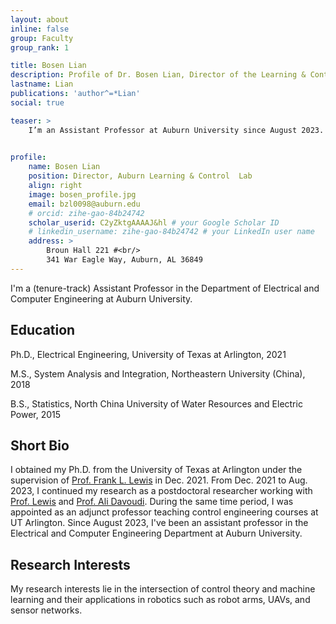 ```yaml
---
layout: about
inline: false
group: Faculty
group_rank: 1

title: Bosen Lian
description: Profile of Dr. Bosen Lian, Director of the Learning & Control Lab.
lastname: Lian
publications: 'author^=*Lian'
social: true

teaser: >
    I’m an Assistant Professor at Auburn University since August 2023.
    

profile:
    name: Bosen Lian
    position: Director, Auburn Learning & Control  Lab
    align: right
    image: bosen_profile.jpg
    email: bzl0098@auburn.edu
    # orcid: zihe-gao-84b24742
    scholar_userid: C2yZktgAAAAJ&hl # your Google Scholar ID
    # linkedin_username: zihe-gao-84b24742 # your LinkedIn user name
    address: >
        Broun Hall 221 #<br/>
        341 War Eagle Way, Auburn, AL 36849
---
```


I'm a (tenure-track) Assistant Professor in the Department of Electrical and Computer Engineering at Auburn University. 


<!-- ## Recent Pub (Selected)

* [ECOOP’24](https://conf.researchr.org/home/ecoop-2024){: target="_blank" } (Co-Chair)
* [OOPSLA’24](https://2024.splashcon.org/){: target="_blank" } (PC)
* [ICSE’24 NIER](https://conf.researchr.org/home/icse-2024){: target="_blank" } (PC)
* [PROGRAMMING’24](https://2024.programming-conference.org/){: target="_blank" } (PC)
* [ECOOP’23](https://conf.researchr.org/home/ecoop-2022){: target="_blank" } (Co-Chair)
* [ICSME’23]( https://conf.researchr.org/home/icsme-2023){: target="_blank" } (PC)
* [ISSTA’23](https://conf.researchr.org/home/issta-2023){: target="_blank" } (PC)
* [OOPSLA’23](https://2023.splashcon.org/){: target="_blank" } (PC)
* [ICSE’23 NIER](https://conf.researchr.org/home/icse-2023){: target="_blank" } (PC)
* [ICSE’22](https://conf.researchr.org/home/icse-2022){: target="_blank" } (PC)
* [ECOOP’22](https://conf.researchr.org/home/ecoop-2022){: target="_blank" } (PC)
* [ESOP’21](https://etaps.org/2021/esop){: target="_blank" } (PC)  
* [ACSOS'21](https://conf.researchr.org/home/acsos-2021){: target="_blank" } (PC)
* [ECOOP’20](https://2020.ecoop.org/){: target="_blank" } (PC)
* [ICFP’20](https://icfp20.sigplan.org/){: target="_blank" } (ERC)
* [PROGRAMMING’20](https://2020.programming-conference.org/){: target="_blank" } (PC)

[//]: * [CCGrid’20](http://cloudbus.org/ccgrid2020/){: target="_blank" } (PC)
[//]: * [FORTE’19](http://www.discotec.org/2019/forte.html){: target="_blank" } (PC)
[//]: * [MPLR’19](https://conf.researchr.org/home/mplr-2019){: target="_blank" } (PC)
[//]: * [PROGRAMMING’19](https://2019.programming-conference.org/){: target="_blank" } (PC)


**Selected Peer Review Services**

Automatica
IEEE Control System Letters
IEEE Open Journal of Control Systems
IEEE Transactions on Automatic Control
IEEE Transactions on Cybernetics
IEEE Transactions on Control of Network Systems
IEEE Transactions on Industrial Electronics
IEEE/ASME Transactions on Mechatronics
IEEE Transactions on Neural Networks and Learning Systems
IEEE Transactions on Systems, Man, and Cybernetics: Systems
IEEE American Control Conference
IEEE Conference on Decision and Control




## Organization of Scientific Events

* The ACM DEBS’19 conference (with Boris Koldehofe)
* Dagstuhl Seminar "Programming Languages for Distributed Systems and Distributed Data Management" (19442), 2019
* NII Shonan Meeting on "Programming Languages for Distributed Systems", 2019
* REBLS workshop series at Splash: REBLS'21,'20,'19,’18,’17,’16,’15,’14,REM’13
* COP’16 workshop at ECOOP -->

## Education

Ph.D., Electrical Engineering, University of Texas at Arlington, 2021

M.S., System Analysis and Integration, Northeastern University (China), 2018

B.S., Statistics, North China University of Water Resources and Electric Power, 2015


## Short Bio

I obtained my Ph.D. from the University of Texas at Arlington under the supervision of [Prof. Frank L. Lewis](https://www.uta.edu/academics/faculty/profile?username=flewis) in Dec. 2021. From Dec. 2021 to Aug. 2023, I continued my research as a postdoctoral researcher working with [Prof. Lewis](https://lewisgroup.uta.edu/) and [Prof. Ali Davoudi](https://www.uta.edu/academics/faculty/profile?username=davoudi). During the same time period, I was appointed as an adjunct professor teaching control engineering courses at UT Arlington. Since August 2023, I've been an assistant professor in the Electrical and Computer Engineering Department at Auburn University.


## Research Interests

My research interests lie in the intersection of control theory and machine learning and their applications in robotics such as robot arms, UAVs, and sensor networks.

<!-- <img src="/assets/img/research_triangle2.svg" width="400"> -->




